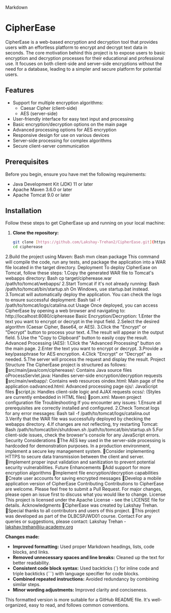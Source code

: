 Markdown
# CipherEase

CipherEase is a web-based encryption and decryption tool that provides users with an effortless platform to encrypt and decrypt text data in seconds. The core motivation behind this project is to expose users to basic encryption and decryption processes for their educational and professional use. It focuses on both client-side and server-side encryptions without the need for a database, leading to a simpler and secure platform for potential users.

## Features

- Support for multiple encryption algorithms:
    - Caesar Cipher (client-side)
    - AES (server-side)
- User-friendly interface for easy text input and processing
- Basic encryption/decryption options on the main page
- Advanced processing options for AES encryption
- Responsive design for use on various devices
- Server-side processing for complex algorithms
- Secure client-server communication

## Prerequisites

Before you begin, ensure you have met the following requirements:

- Java Development Kit (JDK) 11 or later
- Apache Maven 3.6.0 or later
- Apache Tomcat 9.0 or later

## Installation

Follow these steps to get CipherEase up and running on your local machine:

1. **Clone the repository:**

   ```bash
   git clone [https://github.com/Lakshay-Trehan2/CipherEase.git](https://github.com/Lakshay-Trehan2/CipherEase.git)
   cd cipherease
2.Build the project using Maven:
Bash
mvn clean package
This command will compile the code, run any tests, and package the application into a WAR file located in the target directory.
Deployment
To deploy CipherEase on Tomcat, follow these steps:
1.Copy the generated WAR file to Tomcat's webapps directory:
Bash
cp target/cipherease.war /path/to/tomcat/webapps/
2.Start Tomcat if it's not already running:
Bash
/path/to/tomcat/bin/startup.sh 
On Windows, use startup.bat instead.
3.Tomcat will automatically deploy the application. You can check the logs to ensure successful deployment:
Bash
tail -f /path/to/tomcat/logs/catalina.out
Usage
Once deployed, you can access CipherEase by opening a web browser and navigating to:
http://localhost:8080/cipherease
Basic Encryption/Decryption:
1.Enter the text you want to encrypt or decrypt in the input field.
2.Select the desired algorithm (Caesar Cipher, Base64, or AES).
3.Click the "Encrypt" or "Decrypt" button to process your text.
4.The result will appear in the output field.
5.Use the "Copy to Clipboard" button to easily copy the result.
Advanced Processing (AES):
1.Click the "Advanced Processing" button on the main page.
2.Enter the text you want to encrypt or decrypt.
3.Provide a key/passphrase for AES encryption.
4.Click "Encrypt" or "Decrypt" as needed.
5.The server will process the request and display the result.
Project Structure
The CipherEase project is structured as follows:
src/main/java/com/cipherease/: Contains Java source files 
oProcessServlet.java: Handles server-side encryption/decryption requests
src/main/webapp/: Contains web resources 
oindex.html: Main page of the application
oadvanced.html: Advanced processing page
ojs/: JavaScript files 
script.js: Handles client-side logic and AJAX requests
ocss/: (Styles are currently embedded in HTML files)
pom.xml: Maven project configuration file
Troubleshooting
If you encounter any issues:
1.Ensure all prerequisites are correctly installed and configured.
2.Check Tomcat logs for any error messages:
Bash
tail -f /path/to/tomcat/logs/catalina.out
3.Verify that the WAR file was successfully deployed by checking the webapps directory.
4.If changes are not reflecting, try restarting Tomcat:
Bash
/path/to/tomcat/bin/shutdown.sh
/path/to/tomcat/bin/startup.sh
5.For client-side issues, check the browser's console for any JavaScript errors.
Security Considerations
The AES key used in the server-side processing is hardcoded for demonstration purposes. In a production environment, implement a secure key management system.
Consider implementing HTTPS to secure data transmission between the client and server.
Implement proper input validation and sanitization to prevent potential security vulnerabilities.
Future Enhancements
Add support for more encryption algorithms
Implement file encryption/decryption capabilities
Create user accounts for saving encrypted messages
Develop a mobile application version of CipherEase
Contributing
Contributions to CipherEase are welcome. Please feel free to submit a Pull Request. For major changes, please open an issue first to discuss what you would like to change.
License
This project is licensed under the Apache License - see the LICENSE file for details.
Acknowledgments
CipherEase was created by Lakshay Trehan.
Special thanks to all contributors and users of this project.
This project was developed as part of the DLBCSPJWD01 course.
Contact
For any queries or suggestions, please contact:
Lakshay Trehan - lakshay.trehan@iu-academy.org

**Changes made:**

* **Improved formatting:** Used proper Markdown headings, lists, code blocks, and links.
* **Removed unnecessary spaces and line breaks:**  Cleaned up the text for better readability.
* **Consistent code block syntax:** Used backticks (`) for inline code and triple backticks (```) with language specifier for code blocks.
* **Combined repeated instructions:**  Avoided redundancy by combining similar steps.
* **Minor wording adjustments:**  Improved clarity and conciseness.

This formatted version is more suitable for a GitHub README file. It's well-organized, easy to read, and follows common conventions.
